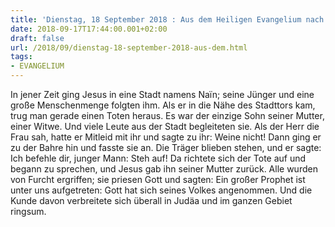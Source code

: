 ```yaml
---
title: 'Dienstag, 18 September 2018 : Aus dem Heiligen Evangelium nach Lukas - Lk 7,11-17.'
date: 2018-09-17T17:44:00.001+02:00
draft: false
url: /2018/09/dienstag-18-september-2018-aus-dem.html
tags: 
- EVANGELIUM
---
```


In jener Zeit ging Jesus in eine Stadt namens Naïn; seine Jünger und eine große Menschenmenge folgten ihm. Als er in die Nähe des Stadttors kam, trug man gerade einen Toten heraus. Es war der einzige Sohn seiner Mutter, einer Witwe. Und viele Leute aus der Stadt begleiteten sie. Als der Herr die Frau sah, hatte er Mitleid mit ihr und sagte zu ihr: Weine nicht! Dann ging er zu der Bahre hin und fasste sie an. Die Träger blieben stehen, und er sagte: Ich befehle dir, junger Mann: Steh auf! Da richtete sich der Tote auf und begann zu sprechen, und Jesus gab ihn seiner Mutter zurück. Alle wurden von Furcht ergriffen; sie priesen Gott und sagten: Ein großer Prophet ist unter uns aufgetreten: Gott hat sich seines Volkes angenommen. Und die Kunde davon verbreitete sich überall in Judäa und im ganzen Gebiet ringsum.